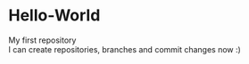 # Hello-World
My first repository <br>
I can create repositories, branches and commit changes now :)
